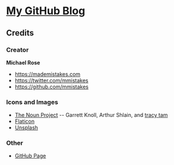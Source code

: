 # [My GitHub Blog](https://chingjunetao.github.io/)

## Credits

### Creator

**Michael Rose**

- <https://mademistakes.com>
- <https://twitter.com/mmistakes>
- <https://github.com/mmistakes>

### Icons and Images

- [The Noun Project](https://thenounproject.com) -- Garrett Knoll, Arthur Shlain, and [tracy tam](https://thenounproject.com/tracytam)
- [Flaticon](https://www.flaticon.com/)
- [Unsplash](https://unsplash.com/)

### Other

- [GitHub Page](https://pages.github.com/)
